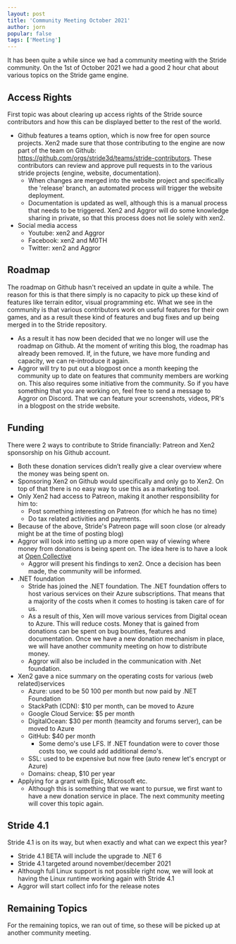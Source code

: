 ```yaml
---
layout: post
title: 'Community Meeting October 2021'
author: jorn
popular: false
tags: ['Meeting']
---
```


It has been quite a while since we had a community meeting with the Stride community. On the 1st of October 2021 we had a good 2 hour chat about various topics on the Stride game engine. 

## Access Rights
First topic was about clearing up access rights of the Stride source contributors and how this can be displayed better to the rest of the world. 

* Github features a teams option, which is now free for open source projects. Xen2 made sure that those contributing to the engine are now part of the team on Github: https://github.com/orgs/stride3d/teams/stride-contributors. These contributors can review and approve pull requests in to the various stride projects (engine, website, documentation). 
    * When changes are merged into the website project and specifically the 'release' branch, an automated process will trigger the website deployment.
    * Documentation is updated as well, although this is a manual process that needs to be triggered. Xen2 and Aggror will do some knowledge sharing in private, so that this process does not lie solely with xen2.
* Social media access
    * Youtube: xen2 and Aggror
    * Facebook: xen2 and M0TH
    * Twitter: xen2 and Aggror

## Roadmap
The roadmap on Github hasn't received an update in quite a while. The reason for this is that there simply is no capacity to pick up these kind of features like terrain editor, visual programming etc.
What we see in the community is that various contributors work on useful features for their own games, and as a result these kind of features and bug fixes and up being merged in to the Stride repository. 

* As a result it has now been decided that we no longer will use the roadmap on Github. At the moment of writing this blog, the roadmap has already been removed. If, in the future, we have more funding and capacity, we can re-introduce it again.
* Aggror will try to put out a blogpost once a month keeping the community up to date on features that community members are working on. This also requires some initiative from the community. So if you have something that you are working on, feel free to send a message to Aggror on Discord. That we can feature your screenshots, videos, PR's in a blogpost on the stride website.

## Funding
There were 2 ways to contribute to Stride financially: Patreon and Xen2 sponsorship on his Github account.

* Both these donation services didn’t really give a clear overview where the money was being spent on.
* Sponsoring Xen2 on Github would specifically and only go to Xen2. On top of that there is no easy way to use this as a marketing tool.
* Only Xen2 had access to Patreon, making it another responsibility for him to:
    * Post something interesting on Patreon (for which he has no time)
    * Do tax related activities and payments.
* Because of the above, Stride's Patreon page will soon close (or already might be at the time of posting blog)
* Aggror will look into setting up a more open way of viewing where money from donations is being spent on. The idea here is to have a look at [Open Collective](https://opencollective.com/how-it-works)
    * Aggror will present his findings to xen2. Once a decision has been made, the community will be informed.
* .NET foundation
    * Stride has joined the .NET foundation. The .NET foundation offers to host various services on their Azure subscriptions. That means that a majority of the costs when it comes to hosting is taken care of for us.
    * As a result of this, Xen will move various services from Digital ocean to Azure. This will reduce costs. Money that is gained from donations can be spent on bug bounties, features and documentation. Once we have a new donation mechanism in place, we will have another community meeting on how to distribute money.
    * Aggror will also be included in the communication with .Net foundation.
* Xen2 gave a nice summary on the operating costs for various (web related)services
    * Azure: used to be $50~$100 per month but now paid by .NET Foundation
    * StackPath (CDN): $10 per month, can be moved to Azure
    * Google Cloud Service: $5 per month
    * DigitalOcean: $30 per month (teamcity and forums server), can be moved to Azure
    * GitHub: $40 per month
        * Some demo's use LFS. If .NET foundation were to cover those costs too, we could add additional demo's.
    * SSL: used to be expensive but now free (auto renew let's encrypt or Azure)
    * Domains: cheap, $10 per year
* Applying for a grant with Epic, Microsoft etc.
    * Although this is something that we want to pursue, we first want to have a new donation service in place. The next community meeting will cover this topic again.

## Stride 4.1
Stride 4.1 is on its way, but when exactly and what can we expect this year?

* Stride 4.1 BETA will include the upgrade to .NET 6
* Stride 4.1 targeted around november/december 2021
* Although full Linux support is not possible right now, we will look at having the Linux runtime working again with Stride 4.1
* Aggror will start collect info for the release notes

## Remaining Topics
For the remaining topics, we ran out of time, so these will be picked up at another community meeting.
